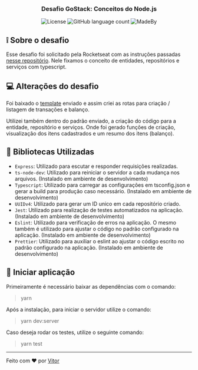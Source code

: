 <h3 align="center">
  Desafio GoStack: Conceitos do Node.js
</h3>
<p align="center">
  <img alt="License" src="https://img.shields.io/badge/License-MIT-%2304D361">
  <img alt="GitHub language count" src="https://img.shields.io/github/languages/count/rocketseat/bootcamp-gostack-desafios?color=%2304D361">
  <img alt="MadeBy" src="https://img.shields.io/badge/made%20by-Vitor%20Alves-%2304D361">
</p>

## ❕ Sobre o desafio

Esse desafio foi solicitado pela Rocketseat com as instruções passadas [nesse repositório](https://github.com/Rocketseat/bootcamp-gostack-desafios/tree/master/desafio-fundamentos-nodejs). Nele fixamos o conceito de entidades, repositórios e serviços com typescript.

## 💻 Alterações do desafio

Foi baixado o [template](https://github.com/Rocketseat/gostack-template-fundamentos-node) enviado e assim criei as rotas para criação / listagem de transações e balanço.

Utilizei também dentro do padrão enviado, a criação do código para a entidade, repositório e serviços. Onde foi gerado funções de criação, visualização dos itens cadastrados e um resumo dos itens (balanço).

## 📖 Bibliotecas Utilizadas

- `Express`: Utilizado para escutar e responder requisições realizadas.
- `ts-node-dev`: Utilizado para reiniciar o servidor a cada mudança nos arquivos. (Instalado em ambiente de desenvolvimento)
- `Typescript`: Utilizado para carregar as configurações em tsconfig.json e gerar a build para produção caso necessário. (Instalado em ambiente de desenvolvimento)
- `UUIDv4`: Utilizado para gerar um ID unico em cada repositório criado.
- `Jest`: Utilizado para realização de testes automatizados na aplicação. (Instalado em ambiente de desenvolvimento)
- `Eslint`: Utilizado para verificação de erros na aplicação. O mesmo também é utilizado para ajustar o código no padrão configurado na aplicação. (Instalado em ambiente de desenvolvimento)
- `Prettier`: Utilizado para auxiliar o eslint ao ajustar o código escrito no padrão configurado na aplicação. (Instalado em ambiente de desenvolvimento)

## 🚀 Iniciar aplicação

Primeiramente é necessário baixar as dependências com o comando:

> yarn

Após a instalação, para iniciar o servidor utilize o comando:

> yarn dev:server

Caso deseja rodar os testes, utilize o seguinte comando:

> yarn test

---

Feito com ❤ por [Vitor](https://github.com/VtrAlves)
